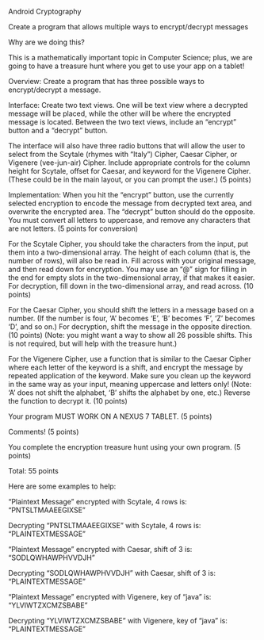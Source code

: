 Android Cryptography

Create a program that allows multiple ways to encrypt/decrypt messages

Why are we doing this?

This is a mathematically important topic in Computer Science; plus, we are going to have a treasure hunt where you get to use your app on a tablet!

Overview:  Create a program that has three possible ways to encrypt/decrypt a message.

Interface:  Create two text views. One will be text view where a decrypted message will be placed, while the other will be where the encrypted message is located. Between the two text views, include an “encrypt” button and a “decrypt” button.

The interface will also have three radio buttons that will allow the user to select from the Scytale (rhymes with “Italy”) Cipher, Caesar Cipher, or Vigenere (vee-jun-air) Cipher. Include appropriate controls for the column height for Scytale, offset for Caesar, and keyword for the Vigenere Cipher. (These could be in the main layout, or you can prompt the user.) (5 points)

Implementation: When you hit the “encrypt” button, use the currently selected encryption to encode the message from decrypted text area, and overwrite the encrypted area. The “decrypt” button should do the opposite. You must convert all letters to uppercase, and remove any characters that are not letters. (5 points for conversion)

For the Scytale Cipher, you should take the characters from the input, put them into a two-dimensional array. The height of each column (that is, the number of rows), will also be read in. Fill across with your original message, and then read down for encryption. You may use an “@” sign for filling in the end for empty slots in the two-dimensional array, if that makes it easier. For decryption, fill down in the two-dimensional array, and read across. (10 points)

For the Caesar Cipher, you should shift the letters in a message based on a number. (If the number is four, ‘A’ becomes ‘E’, ‘B’ becomes ‘F’, ‘Z’ becomes ‘D’, and so on.) For decryption, shift the message in the opposite direction. (10 points) (Note: you might want a way to show all 26 possible shifts. This is not required, but will help with the treasure hunt.)

For the Vigenere Cipher, use a function that is similar to the Caesar Cipher where each letter of the keyword is a shift, and encrypt the message by repeated application of the keyword. Make sure you clean up the keyword in the same way as your input, meaning uppercase and letters only! (Note: ‘A’ does not shift the alphabet, ‘B’ shifts the alphabet by one, etc.) Reverse the function to decrypt it. (10 points)

Your program MUST WORK ON A NEXUS 7 TABLET. (5 points)

Comments! (5 points)

You complete the encryption treasure hunt using your own program. (5 points)

Total: 55 points

 

Here are some examples to help:

“Plaintext Message” encrypted with Scytale, 4 rows is: “PNTSLTMAAEEGIXSE”

Decrypting “PNTSLTMAAEEGIXSE” with Scytale, 4 rows is: “PLAINTEXTMESSAGE”

“Plaintext Message” encrypted with Caesar, shift of 3 is: “SODLQWHAWPHVVDJH”

Decrypting “SODLQWHAWPHVVDJH” with Caesar, shift of 3 is: “PLAINTEXTMESSAGE”

“Plaintext Message” encrypted with Vigenere, key of “java” is: “YLVIWTZXCMZSBABE”

Decrypting “YLVIWTZXCMZSBABE” with Vigenere, key of “java” is: “PLAINTEXTMESSAGE”

